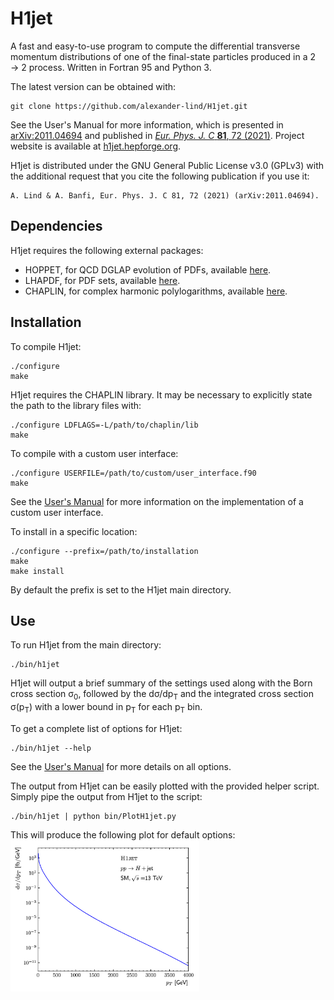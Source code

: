 # H1jet
A fast and easy-to-use program to compute the differential transverse momentum distributions of one of the final-state particles produced in a
  2 → 2 process. Written in Fortran 95 and Python 3. 

The latest version can be obtained with: 
```
git clone https://github.com/alexander-lind/H1jet.git
```

See the User's Manual for more information, which is presented in [arXiv:2011.04694](https://arxiv.org/abs/2011.04694) and published in [*Eur. Phys. J. C* **81**, 72 (2021)](https://link.springer.com/article/10.1140%2Fepjc%2Fs10052-020-08815-w). Project website is available at [h1jet.hepforge.org](https://h1jet.hepforge.org/). 

H1jet is distributed under the GNU General Public License v3.0 (GPLv3) with the additional request that you cite the following publication if you use it:
```
A. Lind & A. Banfi, Eur. Phys. J. C 81, 72 (2021) (arXiv:2011.04694).
```

## Dependencies 
H1jet requires the following external packages: 
 - HOPPET, for QCD DGLAP evolution of PDFs, available [here](https://github.com/gavinsalam/hoppet). 
 - LHAPDF, for PDF sets, available [here](https://lhapdf.hepforge.org).
 - CHAPLIN, for complex harmonic polylogarithms, available [here](https://chaplin.hepforge.org).

## Installation 
To compile H1jet: 
```
./configure
make
```
H1jet requires the CHAPLIN library. It may be necessary to explicitly state the path to the library files with: 
```
./configure LDFLAGS=-L/path/to/chaplin/lib
make
```
To compile with a custom user interface: 
```
./configure USERFILE=/path/to/custom/user_interface.f90 
make
```
See the [User's Manual](https://arxiv.org/abs/2011.04694) for more information on the implementation of a custom user interface. 

To install in a specific location: 
```
./configure --prefix=/path/to/installation
make
make install 
```
By default the prefix is set to the H1jet main directory. 

## Use 
To run H1jet from the main directory: 
```
./bin/h1jet 
```
H1jet will output a brief summary of the settings used along with the Born cross section σ<sub>0</sub>, followed by the dσ/dp<sub>T</sub> and the integrated cross section σ(p<sub>T</sub>) with a lower bound in p<sub>T</sub> for each p<sub>T</sub> bin.

To get a complete list of options for H1jet: 
```
./bin/h1jet --help
```
See the [User's Manual](https://arxiv.org/abs/2011.04694) for more details on all options. 

The output from H1jet can be easily plotted with the provided helper script. 
Simply pipe the output from H1jet to the script: 
```
./bin/h1jet | python bin/PlotH1jet.py 
```
This will produce the following plot for default options: 
<br><img src="https://github.com/alexander-lind/H1jet/blob/master/tex/figures/H1jetresult.png?raw=true" alt="Example plot of default H1jet output" width="60%">
